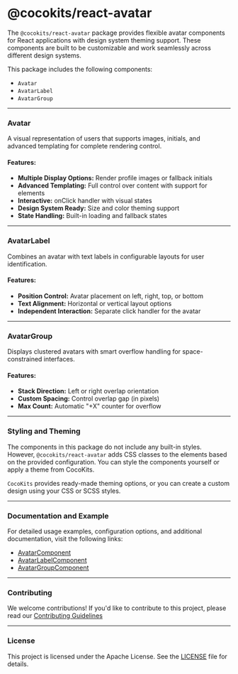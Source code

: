 # @cocokits/react-avatar
The `@cocokits/react-avatar` package provides flexible avatar components for React applications with design system theming support. These components are built to be customizable and work seamlessly across different design systems.

This package includes the following components:
- `Avatar`
- `AvatarLabel`
- `AvatarGroup`

---

### Avatar
A visual representation of users that supports images, initials, and advanced templating for complete rendering control.

#### Features:
- **Multiple Display Options:** Render profile images or fallback initials
- **Advanced Templating:** Full control over content with support for <picture> elements
- **Interactive:** onClick handler with visual states
- **Design System Ready:** Size and color theming support
- **State Handling:** Built-in loading and fallback states

---

### AvatarLabel
Combines an avatar with text labels in configurable layouts for user identification.

#### Features:
- **Position Control:** Avatar placement on left, right, top, or bottom
- **Text Alignment:** Horizontal or vertical layout options
- **Independent Interaction:** Separate click handler for the avatar

---

### AvatarGroup
Displays clustered avatars with smart overflow handling for space-constrained interfaces.

#### Features:
- **Stack Direction:** Left or right overlap orientation
- **Custom Spacing:** Control overlap gap (in pixels)
- **Max Count:** Automatic "+X" counter for overflow

---

### Styling and Theming
The components in this package do not include any built-in styles. However, `@cocokits/react-avatar` adds CSS classes to the elements based on the provided configuration. You can style the components yourself or apply a theme from CocoKits.

`CocoKits` provides ready-made theming options, or you can create a custom design using your CSS or SCSS styles.

---

### Documentation and Example
For detailed usage examples, configuration options, and additional documentation, visit the following links:

- [AvatarComponent](https://react.cocokits.com/?path=/docs/ui-components-avatar--docs)
- [AvatarLabelComponent](https://react.cocokits.com/?path=/docs/ui-components-avatar-label--docs)
- [AvatarGroupComponent](https://react.cocokits.com/?path=/docs/ui-components-avatar-group--docs)

---
### Contributing
We welcome contributions! If you'd like to contribute to this project, please read our [Contributing Guidelines](https://github.com/coco-base/cocokits/blob/main/CONTRIBUTING.md)


---

### License
This project is licensed under the Apache License. See the [LICENSE](https://github.com/coco-base/cocokits/blob/main/LICENSE) file for details.